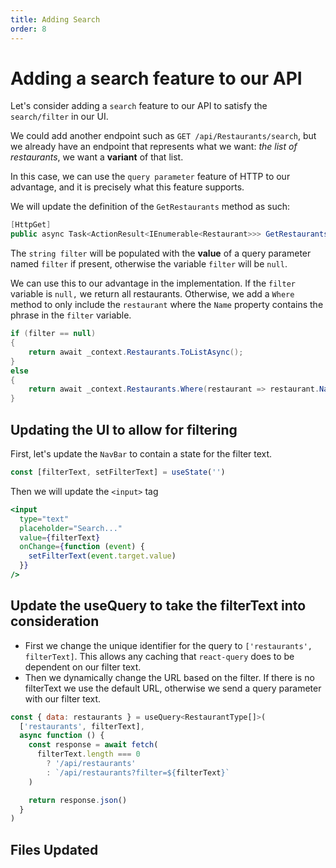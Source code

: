 ```yaml
---
title: Adding Search
order: 8
---
```


# Adding a search feature to our API

Let's consider adding a `search` feature to our API to satisfy the
`search/filter` in our UI.

We could add another endpoint such as `GET /api/Restaurants/search`, but we
already have an endpoint that represents what we want: _the list of
restaurants_, we want a **variant** of that list.

In this case, we can use the `query parameter` feature of HTTP to our advantage,
and it is precisely what this feature supports.

We will update the definition of the `GetRestaurants` method as such:

```csharp
[HttpGet]
public async Task<ActionResult<IEnumerable<Restaurant>>> GetRestaurants(string filter)
```

The `string filter` will be populated with the **value** of a query parameter
named `filter` if present, otherwise the variable `filter` will be `null`.

We can use this to our advantage in the implementation. If the `filter` variable
is `null,` we return all restaurants. Otherwise, we add a `Where` method to only
include the `restaurant` where the `Name` property contains the phrase in the
`filter` variable.

```csharp
if (filter == null)
{
    return await _context.Restaurants.ToListAsync();
}
else
{
    return await _context.Restaurants.Where(restaurant => restaurant.Name.ToLower().Contains(filter.ToLower())).ToListAsync();
}
```

## Updating the UI to allow for filtering

First, let's update the `NavBar` to contain a state for the filter text.

```javascript
const [filterText, setFilterText] = useState('')
```

Then we will update the `<input>` tag

```jsx
<input
  type="text"
  placeholder="Search..."
  value={filterText}
  onChange={function (event) {
    setFilterText(event.target.value)
  }}
/>
```

## Update the useQuery to take the filterText into consideration

- First we change the unique identifier for the query to
  `['restaurants', filterText]`. This allows any caching that `react-query` does
  to be dependent on our filter text.
- Then we dynamically change the URL based on the filter. If there is no
  filterText we use the default URL, otherwise we send a query parameter with
  our filter text.

```javascript
const { data: restaurants } = useQuery<RestaurantType[]>(
  ['restaurants', filterText],
  async function () {
    const response = await fetch(
      filterText.length === 0
        ? '/api/restaurants'
        : `/api/restaurants?filter=${filterText}`
    )

    return response.json()
  }
)
```

## Files Updated

<!-- Adds restaurant searching -->
<GithubCommitViewer repo="suncoast-devs/TacoTuesday" commit="1c69361a52c6295487fb86e1ef099ccd86623a49"/>
